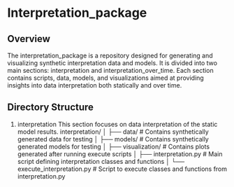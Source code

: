 # Interpretation_package

## Overview
The interpretation_package is a repository designed for generating and visualizing synthetic interpretation data and models. It is divided into two main sections: interpretation and interpretation_over_time. Each section contains scripts, data, models, and visualizations aimed at providing insights into data interpretation both statically and over time.

## Directory Structure
1. interpretation
This section focuses on data interpretation of the static model results.
interpretation/
│
├── data/                        # Contains synthetically generated data for testing
│
├── models/                      # Contains synthetically generated models for testing
│
├── visualization/               # Contains plots generated after running execute scripts
│
├── interpretation.py            # Main script defining interpretation classes and functions
│
└── execute_interpretation.py    # Script to execute classes and functions from interpretation.py
